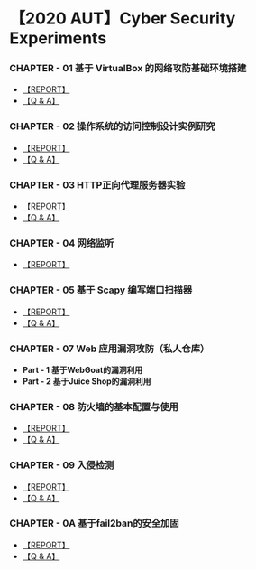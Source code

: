 # 【2020 AUT】Cyber Security Experiments

### CHAPTER - 01 基于 VirtualBox 的网络攻防基础环境搭建

- [【REPORT】](https://github.com/CUCCS/2020-ns-public-ididChan/blob/chap0x01/chap0x01/%E5%AE%9E%E9%AA%8C%E6%8A%A5%E5%91%8A.md)
- [【Q & A】](https://github.com/CUCCS/2020-ns-public-ididChan/blob/chap0x01/chap0x01/%E8%AF%BE%E5%90%8E%E9%A2%98.md)

### CHAPTER - 02 操作系统的访问控制设计实例研究

- [【REPORT】](https://github.com/CUCCS/2020-ns-public-ididChan/blob/chap0x02/chap0x02/%E5%AE%9E%E9%AA%8C%E6%8A%A5%E5%91%8A.md)
- [【Q & A】](https://github.com/CUCCS/2020-ns-public-ididChan/blob/chap0x02/chap0x02/%E8%AF%BE%E5%90%8E%E9%A2%98.md)

### CHAPTER - 03 HTTP正向代理服务器实验

- [【REPORT】](https://github.com/CUCCS/2020-ns-public-ididChan/blob/chap0x03/chap0x03/%E5%AE%9E%E9%AA%8C%E6%8A%A5%E5%91%8A.md)
- [【Q & A】](https://github.com/CUCCS/2020-ns-public-ididChan/blob/chap0x03/chap0x03/%E8%AF%BE%E5%90%8E%E9%A2%98.md)

### CHAPTER - 04 网络监听

- [【REPORT】](https://github.com/CUCCS/2020-ns-public-ididChan/blob/chap0x04/chap0x04/%E5%AE%9E%E9%AA%8C%E6%8A%A5%E5%91%8A.md)

### CHAPTER - 05 基于 Scapy 编写端口扫描器

- [【REPORT】](https://github.com/CUCCS/2020-ns-public-ididChan/blob/chap0x05/chap0x05/%E5%AE%9E%E9%AA%8C%E6%8A%A5%E5%91%8A.md)
- [【Q & A】](https://github.com/CUCCS/2020-ns-public-ididChan/blob/chap0x05/chap0x05/%E8%AF%BE%E5%90%8E%E9%A2%98.md)

### CHAPTER - 07  Web 应用漏洞攻防（私人仓库）

- **Part - 1 基于WebGoat的漏洞利用**
- **Part - 2 基于Juice Shop的漏洞利用** 

### CHAPTER - 08  防火墙的基本配置与使用

- [【REPORT】](https://github.com/CUCCS/2020-ns-public-ididChan/blob/chap0x08/chap0x08/%E5%AE%9E%E9%AA%8C%E6%8A%A5%E5%91%8A.md)
- [【Q & A】](https://github.com/CUCCS/2020-ns-public-ididChan/blob/chap0x08/chap0x08/%E8%AF%BE%E5%90%8E%E9%A2%98.md)

### CHAPTER - 09 入侵检测

- [【REPORT】](https://github.com/CUCCS/2020-ns-public-ididChan/blob/chap0x09/chap0x09/%E5%AE%9E%E9%AA%8C%E6%8A%A5%E5%91%8A.md)
- [【Q & A】](https://github.com/CUCCS/2020-ns-public-ididChan/blob/chap0x09/chap0x09/%E8%AF%BE%E5%90%8E%E9%A2%98.md)

### CHAPTER - 0A 基于fail2ban的安全加固

- [【REPORT】](https://github.com/CUCCS/2020-ns-public-ididChan/blob/chap0x0A/chap0x0A/%E5%AE%9E%E9%AA%8C%E6%8A%A5%E5%91%8A.md)
- [【Q & A】](https://github.com/CUCCS/2020-ns-public-ididChan/blob/chap0x0A/chap0x0A/%E8%AF%BE%E5%90%8E%E9%A2%98.md)